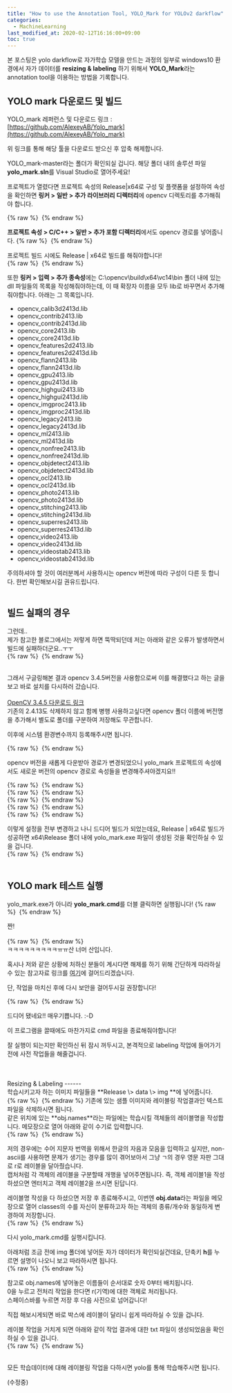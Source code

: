 ```yaml
---
title: "How to use the Annotation Tool, YOLO_Mark for YOLOv2 darkflow"
categories: 
  - MachineLearning
last_modified_at: 2020-02-12T16:16:00+09:00
toc: true
---
```


본 포스팅은 yolo darkflow로 자가학습 모델을 만드는 과정의 일부로 windows10 환경에서 자가 데이터를 **resizing & labeling** 하기 위해서 **YOLO_Mark**라는 annotation tool을 이용하는 방법을 기록합니다.<br/>

YOLO mark 다운로드 및 빌드
------

YOLO_mark 레퍼런스 및 다운로드 링크 : [https://github.com/AlexeyAB/Yolo_mark](https://github.com/AlexeyAB/Yolo_mark)

위 링크를 통해 해당 툴을 다운로드 받으신 후 압축 해제합니다.<br/>

YOLO_mark-master라는 폴더가 확인되실 겁니다. 해당 폴더 내의 솔루션 파일 **yolo_mark.sln**를 Visual Studio로 열어주세요!<br/>

프로젝트가 열렸다면 프로젝트 속성의 Release|x64로 구성 및 플랫폼을 설정하여 속성을 확인하면 **링커 \> 일반 \> 추가 라이브러리 디렉터리**에 opencv 디렉토리를 추가해줘야 합니다.<br/>

{% raw %} <img src="https://ohjinjin.github.io/assets/images/20200203yolomark/capture1.JPG" alt=""> {% endraw %}

**프로젝트 속성 \> C/C\+\+ \> 일반 \> 추가 포함 디렉터리**에서도 opencv 경로를 넣어줍니다.
{% raw %} <img src="https://ohjinjin.github.io/assets/images/20200203yolomark/capture3.JPG" alt=""> {% endraw %}

프로젝트 빌드 시에도 Release | x64로 빌드를 해줘야합니다!<br/>
{% raw %} <img src="https://ohjinjin.github.io/assets/images/20200203yolomark/capture1.JPG" alt=""> {% endraw %}

또한 **링커 \> 입력 \> 추가 종속성**에는 C:\\opencv\\build\\x64\\vc14\\bin 폴더 내에 있는 dll 파일들의 목록을 작성해줘야하는데, 이 때 확장자 이름을 모두 lib로 바꾸면서 추가해줘야합니다. 아래는 그 목록입니다.<br/>
* opencv_calib3d2413d.lib
* opencv_contrib2413.lib
* opencv_contrib2413d.lib
* opencv_core2413.lib
* opencv_core2413d.lib
* opencv_features2d2413.lib
* opencv_features2d2413d.lib
* opencv_flann2413.lib
* opencv_flann2413d.lib
* opencv_gpu2413.lib
* opencv_gpu2413d.lib
* opencv_highgui2413.lib
* opencv_highgui2413d.lib
* opencv_imgproc2413.lib
* opencv_imgproc2413d.lib
* opencv_legacy2413.lib
* opencv_legacy2413d.lib
* opencv_ml2413.lib
* opencv_ml2413d.lib
* opencv_nonfree2413.lib
* opencv_nonfree2413d.lib
* opencv_objdetect2413.lib
* opencv_objdetect2413d.lib
* opencv_ocl2413.lib
* opencv_ocl2413d.lib
* opencv_photo2413.lib
* opencv_photo2413d.lib
* opencv_stitching2413.lib
* opencv_stitching2413d.lib
* opencv_superres2413.lib
* opencv_superres2413d.lib
* opencv_video2413.lib
* opencv_video2413d.lib
* opencv_videostab2413.lib
* opencv_videostab2413d.lib

주의하셔야 할 것이 여러분께서 사용하시는 opencv 버전에 따라 구성이 다른 듯 합니다. 한번 확인해보시길 권유드립니다.<br/><br/>


빌드 실패의 경우
---
그런데..<br/>
제가 참고한 블로그에서는 저렇게 하면 뚝딱되던데 저는 아래와 같은 오류가 발생하면서 빌드에 실패하더군요..ㅜㅜ<br/>
{% raw %} <img src="https://ohjinjin.github.io/assets/images/20200203yolomark/capture4.JPG" alt=""> {% endraw %}

<br/>그래서 구글링해본 결과 opencv 3.4.5버전을 사용함으로써 이를 해결했다고 하는 글을 보고 바로 설치를 다시하러 갔습니다.<br/><br/>
[OpenCV 3.4.5 다운로드 링크](https://sourceforge.net/projects/opencvlibrary/)
<br/>
기존의 2.4.13도 삭제하지 않고 함께 병행 사용하고싶다면 opencv 폴더 이름에 버전명을 추가해서 별도로 폴더를 구분하여 저장해도 무관합니다.<br/>

이후에 시스템 환경변수까지 등록해주시면 됩니다.<br/>

{% raw %} <img src="https://ohjinjin.github.io/assets/images/20200203yolomark/capture5.JPG" alt=""> {% endraw %}


opencv 버전을 새롭게 다운받아 경로가 변경되었으니 yolo_mark 프로젝트의 속성에서도 새로운 버전의 opencv 경로로 속성들을 변경해주셔야겠지요!!<br/>

{% raw %} <img src="https://ohjinjin.github.io/assets/images/20200203yolomark/capture6.JPG" alt=""> {% endraw %}
<br/>
{% raw %} <img src="https://ohjinjin.github.io/assets/images/20200203yolomark/capture7.JPG" alt=""> {% endraw %}
<br/>
{% raw %} <img src="https://ohjinjin.github.io/assets/images/20200203yolomark/capture8.JPG" alt=""> {% endraw %}
<br/>
{% raw %} <img src="https://ohjinjin.github.io/assets/images/20200203yolomark/capture9.JPG" alt=""> {% endraw %}
<br/>
{% raw %} <img src="https://ohjinjin.github.io/assets/images/20200203yolomark/capture10.JPG" alt=""> {% endraw %}
<br/>

이렇게 설정을 전부 변경하고 나니 드디어 빌드가 되었는데요, Release | x64로 빌드가 성공하면 x64\\Release 폴더 내에 yolo_mark.exe 파일이 생성된 것을 확인하실 수 있을 겁니다.<br/>
{% raw %} <img src="https://ohjinjin.github.io/assets/images/20200203yolomark/capture11.JPG" alt=""> {% endraw %}
<br/>
　
<br/>


YOLO mark 테스트 실행
------
yolo_mark.exe가 아니라 **yolo_mark.cmd**를 더블 클릭하면 실행됩니다!
{% raw %} <img src="https://ohjinjin.github.io/assets/images/20200203yolomark/capture12.JPG" alt=""> {% endraw %}
<br/>

짠!<br/><br/>
{% raw %} <img src="https://ohjinjin.github.io/assets/images/20200203yolomark/capture13.JPG" alt=""> {% endraw %}
<br/>
ㅋㅋㅋㅋㅋㅋㅋㅋㅋㅠㅠ산 너머 산입니다.<br/>

혹시나 저와 같은 상황에 처하신 분들이 계시다면 해제를 하기 위해 간단하게 따라하실 수 있는 참고자료 링크를 [여기](https://macsplex.com/31595)에 걸어드리겠습니다.<br/>

단, 작업을 마치신 후에 다시 보안을 걸어두시길 권장합니다!<br/>

{% raw %} <img src="https://ohjinjin.github.io/assets/images/20200203yolomark/capture14.JPG" alt=""> {% endraw %}
<br/>

드디어 됐네요!! 매우기쁩니다. :-D<br/>

이 프로그램을 끌때에도 마찬가지로 cmd 파일을 종료해줘야합니다!<br/>

잘 실행이 되는지만 확인하신 뒤 잠시 꺼두시고, 본격적으로 labeling 작업에 들어가기 전에 사전 작업들을 해줄겁니다.<br/>


<br/>
　<br/>
Resizing & Labeling
------
<br/>학습시키고자 하는 이미지 파일들을 **Release \> data \> img **에 넣어줍니다.<br/>
{% raw %} <img src="https://ohjinjin.github.io/assets/images/20200203yolomark/capture16.JPG" alt=""> {% endraw %}
기존에 있는 샘플 이미지와 레이블링 작업결과인 텍스트파일을 삭제하시면 됩니다.<br/>
같은 위치에 있는 **obj.names**라는 파일에는 학습시킬 객체들의 레이블명을 작성합니다. 메모장으로 열어 아래와 같이 수기로 입력합니다.<br/>
{% raw %} <img src="https://ohjinjin.github.io/assets/images/20200203yolomark/capture15.JPG" alt=""> {% endraw %}

저의 경우에는 수어 지문자 번역을 위해서 한글의 자음과 모음을 입력하고 싶지만, non-ascii를 사용하면 문제가 생기는 경우를 많이 겪어보아서 그냥 ㄱ의 경우 영문 자판 그대로 r로 레이블을 달아줬습니다.<br/>
캡처처럼 각 객체의 레이블을 구분할때 개행을 넣어주면됩니다. 즉, 객체 레이블1을 작성하셨으면 엔터치고 객체 레이블2을 쓰시면 된답니다.<br/>

레이블명 작성을 다 하셨으면 저장 후 종료해주시고, 이번엔 **obj.data**라는 파일을 메모장으로 열어 classes의 수를 자신이 분류하고자 하는 객체의 종류/개수와 동일하게 변경하여 저장합니다.<br/>
{% raw %} <img src="https://ohjinjin.github.io/assets/images/20200203yolomark/capture19.JPG" alt=""> {% endraw %}


다시 yolo_mark.cmd를 실행시킵니다.<br/>

아래처럼 조금 전에 img 폴더에 넣어둔 자가 데이터가 확인되실건데요, 단축키 **h**를 누르면 설명이 나오니 보고 따라하시면 됩니다.<br/>
{% raw %} <img src="https://ohjinjin.github.io/assets/images/20200203yolomark/capture17.JPG" alt=""> {% endraw %}

참고로 obj.names에 넣어놓은 이름들이 순서대로 숫자 0부터 배치됩니다.<br/>
0을 누르고 전처리 작업을 한다면 r(기역)에 대한 객체로 처리됩니다.<br/>
스페이스바를 누르면 저장 후 다음 사진으로 넘어갑니다!<br/>

직접 해보시게되면 바로 박스에 레이블이 달리니 쉽게 따라하실 수 있을 겁니다.<br/>

레이블 작업을 거치게 되면 아래와 같이 작업 결과에 대한 txt 파일이 생성되었음을 확인하실 수 있을 겁니다.<br/>
{% raw %} <img src="https://ohjinjin.github.io/assets/images/20200203yolomark/capture18.JPG" alt=""> {% endraw %}

<br/>모든 학습데이터에 대해 레이블링 작업을 다하시면 yolo를 통해 학습해주시면 됩니다.<br/>

(수정중)